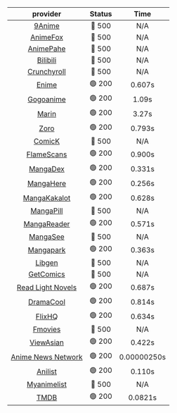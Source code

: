 | **provider** | **Status** | **Time** |
|:--------:|:------:|:----:|
| [9Anime](https://9anime.pl) | 🔴 500 | N/A |
| [AnimeFox](https://animefox.tv) | 🔴 500 | N/A |
| [AnimePahe](https://animepahe.com) | 🔴 500 | N/A |
| [Bilibili](https://bilibili.tv) | 🔴 500 | N/A |
| [Crunchyroll](https://cronchy.consumet.stream) | 🔴 500 | N/A |
|  [Enime](https://enime.moe)  | 🟢 200 | 0.607s |
|  [Gogoanime](https://gogoanime.cl)  | 🟢 200 | 1.09s |
|  [Marin](https://marin.moe)  | 🟢 200 | 3.27s |
|  [Zoro](https://zoro.to)  | 🟢 200 | 0.793s |
| [ComicK](https://comick.app) | 🔴 500 | N/A |
|  [FlameScans](https://flamescans.org/)  | 🟢 200 | 0.900s |
|  [MangaDex](https://mangadex.org)  | 🟢 200 | 0.331s |
|  [MangaHere](http://www.mangahere.cc)  | 🟢 200 | 0.256s |
|  [MangaKakalot](https://mangakakalot.com)  | 🟢 200 | 0.628s |
| [MangaPill](https://mangapill.com) | 🔴 500 | N/A |
|  [MangaReader](https://mangareader.to)  | 🟢 200 | 0.571s |
| [MangaSee](https://mangasee123.com) | 🔴 500 | N/A |
|  [Mangapark](https://v2.mangapark.net)  | 🟢 200 | 0.363s |
| [Libgen](http://libgen) | 🔴 500 | N/A |
| [GetComics](https://getcomics.info/) | 🔴 500 | N/A |
|  [Read Light Novels](https://readlightnovels.net)  | 🟢 200 | 0.687s |
|  [DramaCool](https://www1.dramacool.cr)  | 🟢 200 | 0.814s |
|  [FlixHQ](https://flixhq.to)  | 🟢 200 | 0.634s |
| [Fmovies](https://fmovies.to) | 🔴 500 | N/A |
|  [ViewAsian](https://viewasian.co)  | 🟢 200 | 0.422s |
|  [Anime News Network](https://www.animenewsnetwork.com)  | 🟢 200 | 0.00000250s |
|  [Anilist](https://anilist.co)  | 🟢 200 | 0.110s |
| [Myanimelist](https://myanimelist.net/) | 🔴 500 | N/A |
|  [TMDB](https://www.themoviedb.org)  | 🟢 200 | 0.0821s |
